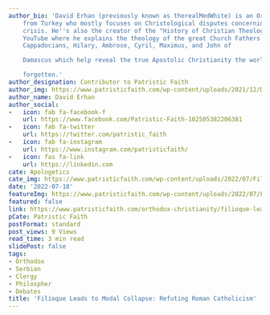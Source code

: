 ```yaml
---
author_bio: 'David Erhan (previously known as therealMedWhite) is an Orthodox convert
    from Turkey who mostly focuses on Christological disputes concerning the Monophysite
    crisis. He''s also the creator of the "History of Christian Theology" series on
    YouTube where he explains the theology of the great Church Fathers such as the
    Cappadocians, Hilary, Ambrose, Cyril, Maximus, and John of

    Damascus which help reveal the true Apostolic Christianity the world has

    forgotten.'
author_designation: Contributor to Patristic Faith
author_img: https://www.patristicfaith.com/wp-content/uploads/2021/12/David20Erhan20headshot-150x150.webp
author_name: David Erhan
author_social:
-   icon: fab fa-facebook-f
    url: https://www.facebook.com/Patristic-Faith-102505382206381
-   icon: fab fa-twitter
    url: https://twitter.com/patristic_faith
-   icon: fab fa-instagram
    url: https://www.instagram.com/patristicfaith/
-   icon: fas fa-link
    url: https://linkedin.com
cate: Apologetics
cate_img: https://www.patristicfaith.com/wp-content/uploads/2022/07/Filioque-Leads-to-Modal-Collapse.png
date: '2022-07-18'
featureImg: https://www.patristicfaith.com/wp-content/uploads/2022/07/Filioque-Leads-to-Modal-Collapse.png
featured: false
link: https://www.patristicfaith.com/orthodox-christianity/filioque-leads-to-modal-collapse-refuting-roman-catholicism/
pCate: Patristic Faith
postFormat: standard
post_views: 9 Views
read_time: 3 min read
slidePost: false
tags:
- Orthodox
- Serbian
- Clergy
- Philospher
- Debates
title: 'Filioque Leads to Modal Collapse: Refuting Roman Catholicism'
---
```

